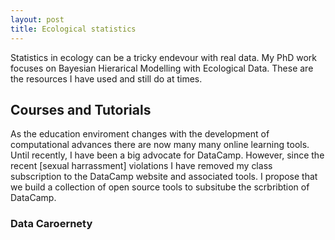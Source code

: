 ```yaml
---
layout: post
title: Ecological statistics
---
```


Statistics in ecology can be a tricky endevour with real data. My PhD work focuses on Bayesian Hierarical Modelling with Ecological Data. These are the resources I have used and still do at times. 

## Courses and Tutorials

As the education enviroment changes with the development of computational advances there are now many many online learning tools. Until recently, I have been a big advocate for DataCamp. However, since the recent [sexual harrassment] violations I have removed my class subscription to the DataCamp website and associated tools. I propose that we build a collection of open source tools to subsitube the scrbribtion of DataCamp.

### Data Caroernety
